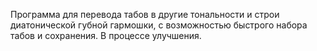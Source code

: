 Программа для перевода табов в другие тональности и строи диатонической губной гармошки, с возможностью быстрого набора табов и сохранения. В процессе улучшения. 
